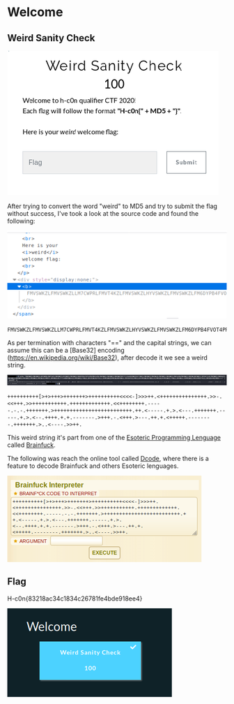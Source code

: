 # Welcome

## Weird Sanity Check

![Screenshot](https://raw.githubusercontent.com/Gh05t1nTh3SSH/Write-ups/master/CTF/H-c0n%202020/Images/welcome_title.png)

After trying to convert the word "weird" to MD5 and try to submit the flag without success, I've took a look at the source code and found the following:

![Screenshot](https://raw.githubusercontent.com/Gh05t1nTh3SSH/Write-ups/master/CTF/H-c0n%202020/Images/source_code.png)

~~~
FMVSWKZLFMVSWKZLLM7CWPRLFMVT4KZLFMVSWKZLHYVSWKZLFMVSWKZLFM6DYPB4FVOT4PR6FMVS4PBLFMVSWKZLFMVSWKZLFMVSWKZOHY7C2LR4HQVSWKZOHY7CWKZLFMVSWKZLFMVSWLRLFMVSWKZLFMVSWKZLFMVS4PB4FMVSWKZLFMVSWLRNFUWS2LJOFUXC2LRLFMVSWKZLFMXD4KZLFMVSWKZLFMVSWKZLFMVSWKZLFMVSWKZLFMVSWLRLFMXDYLJNFUWS2LRLFY7C4PBNFUWS4KZLFMVSWKZLFYWS2LJNFUXCWLR6FY6C2LJOFMVSWKZOFMXCWLRNFUWS2LJNFUXD4KZLFMXC2LR4FMVSWLR6FUWS2LRLFMXCWLR4FMVSWKZLFYWS2LJNFUWS2LJOFMVSWKZLFMVS4PROFY6C2LJNFUXD4PRLFMXA====
~~~

As per termination with characters "==" and the capital strings, we can assume this can be a [Base32] encoding (https://en.wikipedia.org/wiki/Base32), after decode it we see a weird string. 

![Screenshot](https://raw.githubusercontent.com/Gh05t1nTh3SSH/Write-ups/master/CTF/H-c0n%202020/Images/base32_d.png)

~~~
++++++++++[>+>+++>+++++++>++++++++++<<<<-]>>>++.<+++++++++++++++.>>-.<<+++.>>+++++++++++.+++++++++++++.<<++++++++.-----.-.-.+++++++.>+++++++++++++++++++++++++.++.<-----.+.>.<---.+++++++.-----.+.>.<--.++++.+.+.-------.>+++.-.<+++.>---.++.+.<+++++.--------.+++++++.>..<----.>>++.
~~~
This weird string it's part from one of the [Esoteric Programming Lenguage](https://en.wikipedia.org/wiki/Esoteric_programming_language) called [Brainfuck](https://en.wikipedia.org/wiki/Brainfuck).

The following was reach the online tool called [Dcode](https://www.dcode.fr/brainfuck-language), where there is a feature to decode Brainfuck and others Esoteric lenguages.

![Screenshot](https://raw.githubusercontent.com/Gh05t1nTh3SSH/Write-ups/master/CTF/H-c0n%202020/Images/dcode_brain.png)

## Flag 

H-c0n{83218ac34c1834c26781fe4bde918ee4}

![Screenshot](https://raw.githubusercontent.com/Gh05t1nTh3SSH/Write-ups/master/CTF/H-c0n%202020/Images/welcome_comlpete.png)


